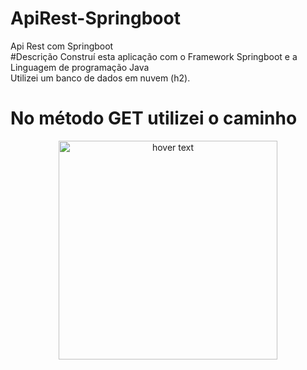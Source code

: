 # ApiRest-Springboot
Api Rest com Springboot
<br>
#Descrição
Construí esta aplicação com o Framework Springboot e a Linguagem de programação Java
<br>
Utilizei um banco de dados em nuvem (h2).
<br>
# No método GET utilizei o caminho 
<p align="center">
  <img src="![Captura de tela 2022-11-14 135639](https://user-images.githubusercontent.com/92277701/201720654-9596d129-a81d-40ce-bf04-06ae17de36c6.png)
" width="350" title="hover text">
</p>
